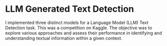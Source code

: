 # LLM Generated Text Detection
I implemented three distinct models for a Language Model (LLM) Text Detection task. This was a competition on Kaggle.
The objective was to explore various approaches and assess their performance in identifying and understanding textual information within a given context.
